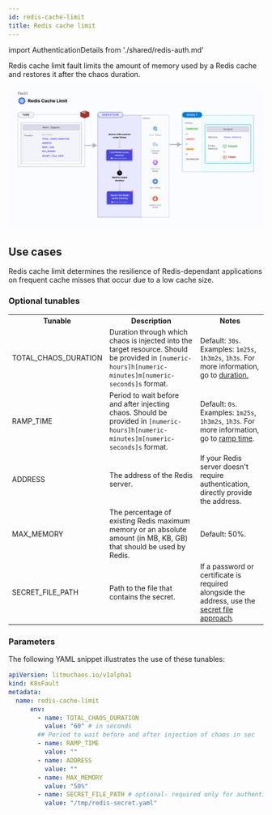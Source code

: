 ```yaml
---
id: redis-cache-limit
title: Redis cache limit
---
```


import AuthenticationDetails from './shared/redis-auth.md'

Redis cache limit fault limits the amount of memory used by a Redis cache and restores it after the chaos duration.

![Pod Redis cache limit](./static/images/pod-redis-cache-limit.png)

## Use cases
Redis cache limit determines the resilience of Redis-dependant applications on frequent cache misses that occur due to a low cache size.

<AuthenticationDetails />

### Optional tunables

<table>
  <tr>
    <th> Tunable </th>
    <th> Description </th>
    <th> Notes </th>
  </tr>
  <tr>
    <td> TOTAL_CHAOS_DURATION </td>
    <td> Duration through which chaos is injected into the target resource. Should be provided in <code>[numeric-hours]h[numeric-minutes]m[numeric-seconds]s</code> format. </td>
    <td> Default: <code>30s</code>. Examples: <code>1m25s</code>, <code>1h3m2s</code>, <code>1h3s</code>. For more information, go to <a href="/docs/chaos-engineering/use-harness-ce/chaos-faults/common-tunables-for-all-faults#duration-of-the-chaos">duration.</a></td>
  </tr>
  <tr>
    <td> RAMP_TIME </td>
    <td> Period to wait before and after injecting chaos. Should be provided in <code>[numeric-hours]h[numeric-minutes]m[numeric-seconds]s</code> format. </td>
    <td> Default: <code>0s</code>. Examples: <code>1m25s</code>, <code>1h3m2s</code>, <code>1h3s</code>. For more information, go to <a href="/docs/chaos-engineering/use-harness-ce/chaos-faults/common-tunables-for-all-faults#ramp-time">ramp time</a>. </td>
  </tr>
  <tr>
    <td> ADDRESS </td>
    <td> The address of the Redis server. </td>
    <td> If your Redis server doesn't require authentication, directly provide the address. </td>
  </tr>
  <tr>
    <td> MAX_MEMORY </td>
    <td> The percentage of existing Redis maximum memory or an absolute amount (in MB, KB, GB) that should be used by Redis.</td>
    <td> Default: 50%. </td>
  </tr>
  <tr>
    <td> SECRET_FILE_PATH </td>
    <td> Path to the file that contains the secret. </td>
    <td> If a password or certificate is required alongside the address, use the <a href="#redis-authentication">secret file approach</a>. </td>
  </tr>
</table>

### Parameters

The following YAML snippet illustrates the use of these tunables:

[embedmd]:# (./static/manifests/pod-redis-cache-limit/params.yaml yaml)
```yaml
apiVersion: litmuchaos.io/v1alpha1
kind: K8sFault
metadata:
  name: redis-cache-limit
      env:
        - name: TOTAL_CHAOS_DURATION
          value: "60" # in seconds
        ## Period to wait before and after injection of chaos in sec
        - name: RAMP_TIME
          value: ""
        - name: ADDRESS
          value: ""
        - name: MAX_MEMORY
          value: "50%"
        - name: SECRET_FILE_PATH # optional- required only for authentication
          value: "/tmp/redis-secret.yaml"
```
